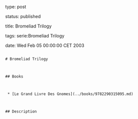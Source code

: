 type: post
status: published
title: Bromeliad Trilogy
tags: serie:Bromeliad Trilogy
date: Wed Feb 05 00:00:00 CET 2003
~~~~~~
# Bromeliad Trilogy

## Books

 * [Le Grand Livre Des Gnomes](../books/9782290315095.md)

## Description
